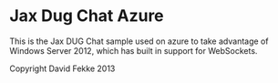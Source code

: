 # Jax Dug Chat Azure

This is the Jax DUG Chat sample used on azure to take advantage of Windows Server 2012, which has built in support for WebSockets.

Copyright David Fekke 2013
